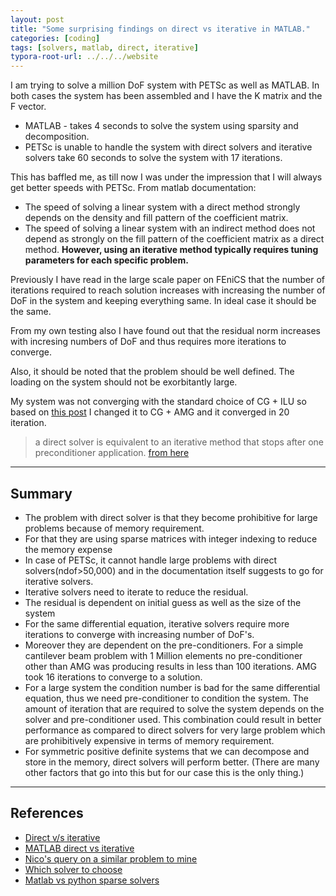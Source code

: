 ```yaml
---
layout: post
title: "Some surprising findings on direct vs iterative in MATLAB."
categories: [coding]
tags: [solvers, matlab, direct, iterative]
typora-root-url: ../../../website
---
```


 I am trying to solve a million DoF system with PETSc as well as MATLAB. In both cases the system has been assembled and I have the K matrix and the F vector.

- MATLAB - takes 4 seconds to solve the system using sparsity and decomposition.
- PETSc is unable to handle the system with direct solvers and iterative solvers take 60 seconds to solve the system with 17 iterations. 

This has baffled me, as till now I was under the impression that I will always get better speeds with PETSc. From matlab documentation:

- The speed of solving a linear system with a direct method strongly depends on the density and fill pattern of the coefficient matrix.
- The speed of solving a linear system with an indirect method does not depend as strongly on the fill pattern of the coefficient matrix as a direct method. **However, using an iterative method typically requires tuning parameters for each specific problem.**

Previously I have read in the large scale paper on FEniCS that the number of iterations required to reach solution increases with increasing the number of DoF in the system and keeping everything same. In ideal case it should be the same. 

From my own testing also I have found out that the residual norm increases with incresing numbers of DoF and thus requires more iterations to converge. 

Also, it should be noted that the problem should be well defined. The loading on the system should not be exorbitantly large.

My system was not converging with the standard choice of CG + ILU so based on [this post](https://scicomp.stackexchange.com/questions/2369/what-is-a-robust-iterative-solver-for-large-3-d-linear-elastic-problems?noredirect=1&lq=1) I changed it to CG + AMG and it converged in 20 iteration. 

> a direct solver is equivalent to an iterative method that stops after one preconditioner application. [from here](https://pages.tacc.utexas.edu/~eijkhout/pcse/html/petsc-solver.html#:~:text=32.2%20Direct%20solvers&text=PETSc%20has%20some%20support%20for,stops%20after%20one%20preconditioner%20application.)

---

## Summary

- The problem with direct solver is that they become prohibitive for large problems because of memory requirement.
- For that they are using sparse matrices with integer indexing to reduce the memory expense
- In case of PETSc, it cannot handle large problems with direct solvers(ndof>50,000) and in the documentation itself suggests to go for iterative solvers.
- Iterative solvers need to iterate to reduce the residual.
- The residual is dependent on initial guess as well as the size of the system
- For the same differential equation, iterative solvers require more iterations to converge with increasing number of DoF's.
- Moreover they are dependent on the pre-conditioners. For a simple cantilever beam problem with 1 Million elements no pre-conditioner other than AMG was producing results in less than 100 iterations. AMG took 16 iterations to converge to a solution.
- For a large system the condition number is bad for the same differential equation, thus we need pre-conditioner to condition the system. The amount of iteration that are required to solve the system depends on the solver and pre-conditioner used. This combination could result in better performance as compared to direct solvers for very large problem which are prohibitively expensive in terms of memory requirement.
- For symmetric positive definite systems that we can decompose and store in the memory, direct solvers will perform better. (There are many other factors that go into this but for our case this is the only thing.)

---

## References

- [Direct v/s iterative](https://caendkoelsch.wordpress.com/2018/11/29/direct-vs-iterative-solvers-in-fem/#:~:text=Direct%20Solver%3A,for%20computationally%20less%20expensive%20problems.)
- [MATLAB direct vs iterative](https://in.mathworks.com/help/matlab/math/iterative-methods-for-linear-systems.html#:~:text=MATLAB%20implements%20direct%20methods%20through,a%20finite%20number%20of%20steps.)
- [Nico's query on a similar problem to mine](https://scicomp.stackexchange.com/questions/5600/best-choice-of-solver-for-a-large-sparse-symmetric-but-not-positive-definite-s)
- [Which solver to choose](https://scicomp.stackexchange.com/questions/81/what-guidelines-should-i-follow-when-choosing-a-sparse-linear-system-solver)
- [Matlab vs python sparse solvers ](https://stackoverflow.com/questions/64401503/is-there-a-way-to-further-improve-sparse-solution-times-using-python)

